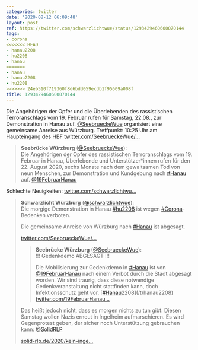 ```yaml
---
categories: twitter
date: '2020-08-12 06:09:48'
layout: post
ref: https://twitter.com/schwarzlichtwue/status/1293429460600070144
tags:
- corona
<<<<<<< HEAD
- hanau2208
- hu2208
- hanau
=======
- hanau
- hanau2208
- hu2208
>>>>>>> 24eb510f719360f8d6bdd059ecdb1f95609a008f
title: 1293429460600070144
---
```

Die Angehörigen der Opfer und die Überlebenden des rassistischen Terroranschlags vom 19. Februar rufen für Samstag, 22.08., zur Demonstration in Hanau auf. [@SeebrueckeWue](https://twitter.com/SeebrueckeWue) organisiert eine gemeinsame Anreise aus Würzburg. Treffpunkt: 10:25 Uhr am Haupteingang des HBF [twitter.com/SeebrueckeWue/…](https://twitter.com/SeebrueckeWue/status/1293269557755478019)
> <b>Seebrücke Würzburg</b> ([@SeebrueckeWue](https://twitter.com/SeebrueckeWue)):  
>Die Angehörigen der Opfer des rassistischen Terroranschlags vom 19. Februar in Hanau, Überlebende und Unterstützer\*innen rufen für den 22. August 2020, sechs Monate nach dem gewaltsamen Tod von neun Menschen, zur Demonstration und Kundgebung nach [#Hanau](/t/hanau) auf. [@19FebruarHanau](https://twitter.com/19FebruarHanau)   


Schlechte Neuigkeiten: [twitter.com/schwarzlichtwu…](https://twitter.com/schwarzlichtwue/status/1296898335832305664?s=19)
> <b>Schwarzlicht Würzburg</b> ([@schwarzlichtwue](https://twitter.com/schwarzlichtwue)):  
>Die morgige Demonstration in Hanau [#hu2208](/t/hu2208) ist wegen [#Corona](/t/corona)-Bedenken verboten.  
>  
>Die gemeinsame Anreise von Würzburg nach [#Hanau](/t/hanau) ist abgesagt.  
>  
>[twitter.com/SeebrueckeWue/…](https://twitter.com/SeebrueckeWue/status/1296894817407062016?s=19)  
>> <b>Seebrücke Würzburg</b> ([@SeebrueckeWue](https://twitter.com/SeebrueckeWue)):    
>>!!! Gedenkdemo ABGESAGT !!!    
>>    
>>    
>>    
>>Die Mobilisierung zur Gedenkdemo in [#Hanau](/t/hanau) ist von [@19FebruarHanau](https://twitter.com/19FebruarHanau) nach einem Verbot durch die Stadt abgesagt worden. Wir sind traurig, dass diese notwendige Gedenkveranstaltung nicht stattfinden kann, doch Infektionsschutz geht vor. [[#Hanau](/t/hanau)2208](/t/hanau2208) [twitter.com/19FebruarHanau…](https://twitter.com/19FebruarHanau/status/1296881564513636361)    
>  
>  
>Das heißt jedoch nicht, dass es morgen nichts zu tun gibt. Diesen Samstag wollen Nazis erneut in Ingelheim aufmarschieren. Es wird Gegenprotest geben, der sicher noch Unterstützung gebrauchen kann: [@SolidRLP](https://twitter.com/SolidRLP)  
>  
>[solid-rlp.de/2020/kein-inge…](https://solid-rlp.de/2020/kein-ingelheim-fuer-nazis-am-22-august-auf-die-strasse/)  

